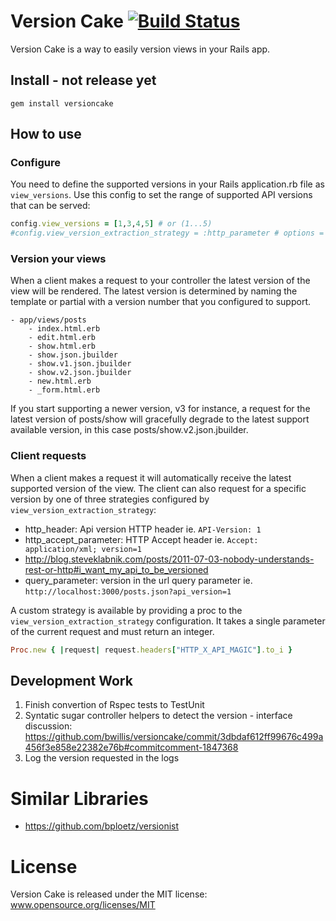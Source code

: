 # Version Cake [![Build Status](https://secure.travis-ci.org/bwillis/versioncake.png?branch=master)](http://travis-ci.org/bwillis/versioncake)

Version Cake is a way to easily version views in your Rails app.

## Install - not release yet

```
gem install versioncake
```

## How to use

### Configure

You need to define the supported versions in your Rails application.rb file as
```view_versions```. Use this config to set the range of supported API
versions that can be served:

```ruby
config.view_versions = [1,3,4,5] # or (1...5)
#config.view_version_extraction_strategy = :http_parameter # options = :http_header, :http_accept_parameter, :query_parameter, custom Proc
```

### Version your views

When a client makes a request to your controller the latest version of the
view will be rendered. The latest version is determined by naming the template
or partial with a version number that you configured to support.

```
- app/views/posts
    - index.html.erb
    - edit.html.erb
    - show.html.erb
    - show.json.jbuilder
    - show.v1.json.jbuilder
    - show.v2.json.jbuilder
    - new.html.erb
    - _form.html.erb
```

If you start supporting a newer version, v3 for instance, a request for the latest
version of posts/show will gracefully degrade to the latest support available
version, in this case posts/show.v2.json.jbuilder.

### Client requests

When a client makes a request it will automatically receive the latest supported
version of the view. The client can also request for a specific version by one of three
strategies configured by ``view_version_extraction_strategy``:

 - http_header: Api version HTTP header ie. ```API-Version: 1```
 - http_accept_parameter: HTTP Accept header ie. ```Accept: application/xml; version=1```
  - http://blog.steveklabnik.com/posts/2011-07-03-nobody-understands-rest-or-http#i_want_my_api_to_be_versioned
 - query_parameter: version in the url query parameter ie. ```http://localhost:3000/posts.json?api_version=1```

A custom strategy is available by providing a proc to the ``view_version_extraction_strategy`` configuration. It
takes a single parameter of the current request and must return an integer.

```ruby
Proc.new { |request| request.headers["HTTP_X_API_MAGIC"].to_i }
```

## Development Work

1. Finish convertion of Rspec tests to TestUnit
2. Syntatic sugar controller helpers to detect the version - interface discussion: https://github.com/bwillis/versioncake/commit/3dbdaf612ff99676c499a456f3e858e22382e76b#commitcomment-1847368
3. Log the version requested in the logs

# Similar Libraries

- https://github.com/bploetz/versionist

# License

Version Cake is released under the MIT license: www.opensource.org/licenses/MIT
